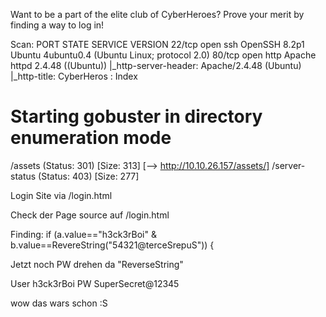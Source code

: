 Want to be a part of the elite club of CyberHeroes? Prove your merit by finding a way to log in!

Scan: 
PORT   STATE SERVICE VERSION
22/tcp open  ssh     OpenSSH 8.2p1 Ubuntu 4ubuntu0.4 (Ubuntu Linux; protocol 2.0)
80/tcp open  http    Apache httpd 2.4.48 ((Ubuntu))
				|_http-server-header: Apache/2.4.48 (Ubuntu)
				|_http-title: CyberHeros : Index


Starting gobuster in directory enumeration mode
===============================================================
/assets               (Status: 301) [Size: 313] [--> http://10.10.26.157/assets/]
/server-status        (Status: 403) [Size: 277]



Login Site via /login.html

Check der Page source auf /login.html 

Finding: 
if (a.value=="h3ck3rBoi" & b.value==RevereString("54321@terceSrepuS")) { 

Jetzt noch PW drehen da "ReverseString"

User 
h3ck3rBoi
PW
SuperSecret@12345

wow das wars schon :S